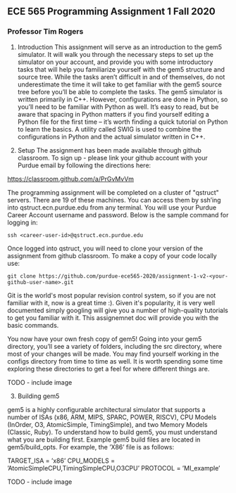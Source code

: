 ## ECE 565 Programming Assignment 1 Fall 2020
### Professor Tim Rogers

1. Introduction
 This assignment will serve as an introduction to the gem5 simulator. It will walk you through the necessary steps to set up the simulator on your account, and provide you with some introductory tasks that will help you familiarize yourself with the gem5 structure and source tree. While the tasks aren’t difficult in and of themselves, do not underestimate the time it will take to get familiar with the gem5 source tree before you’ll be able to complete the tasks.
 The gem5 simulator is written primarily in C++. However, configurations are done in Python, so you’ll need to be familiar with Python as well. It’s easy to read, but be aware that spacing in Python matters if you find yourself editing a Python file for the first time – it’s worth finding a quick tutorial on Python to learn the basics. A utility called SWIG is used to combine the configurations in Python and the actual simulator written in C++.
 
1. Setup
 The assignment has been made available through github classroom. To sign up - please link your github account with your Purdue email by following the directions here:
 
  https://classroom.github.com/a/PrGvMvVm
 
 The programming assignment will be completed on a cluster of "qstruct" servers. There are 19 of these machines. You can access them by ssh’ing into qstruct.ecn.purdue.edu from any terminal. You will use your Purdue Career Account username and password. Below is the sample command for logging in:
 
  ```console
  ssh <career-user-id>@qstruct.ecn.purdue.edu
  ```
 
  Once logged into qstruct, you will need to clone your version of the assignment from github classroom.
  To make a copy of your code locally use:
 
  ```console
  git clone https://github.com/purdue-ece565-2020/assignment-1-v2-<your-github-user-name>.git
  ```
 
  Git is the world's most popular revision control system, so if you are not familiar with it, now is a great time :).
  Given it's popularity, it is very well documented simply googling will give you a number of high-quality tutorials to get you familiar with it. This assignemnet doc will provide you with the basic commands.
 
  You now have your own fresh copy of gem5! Going into your gem5 directory, you’ll see a variety of folders, including the src directory, where most of your changes will be made. You may find yourself working in the configs directory from time to time as well. It is worth spending some time exploring these directories to get a feel for where different things are.
 
  TODO - include image
  
3. Building gem5
 
  gem5 is a highly configurable architectural simulator that supports a number of ISAs (x86, ARM, MIPS, SPARC, POWER, RISCV), CPU Models (InOrder, O3, AtomicSimple, TimingSimple), and two Memory Models (Classic, Ruby). To understand how to build gem5, you must understand what you are building first. Example gem5 build files are located in gem5/build_opts. For example, the ’X86’ file is as follows:
 
  TARGET_ISA = ’x86’
  CPU_MODELS = ’AtomicSimpleCPU,TimingSimpleCPU,O3CPU’
  PROTOCOL = ’MI_example’
 
 
  TODO - include image
